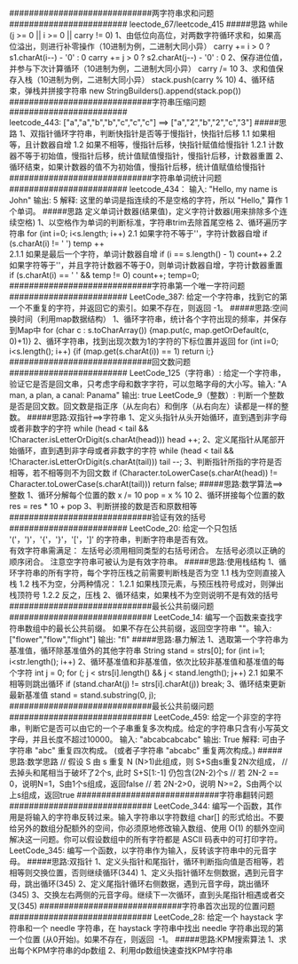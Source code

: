 #############################两字符串求和问题########################
leectode_67/leetcode_415
#####思路
while (j >= 0 || i >= 0 || carry != 0)
1、由低位向高位，对两数字符循环求和，如果高位溢出，则进行补零操作（10进制为例，二进制大同小异）
   carry += i > 0 ? s1.charAt(i--) - '0' : 0
   carry += j > 0 ? s2.charAt(j--) - '0' : 0
2、保存进位值，并参与下次计算循环（10进制为例，二进制大同小异）
    carry /= 10
3、求和值保存入栈（10进制为例，二进制大同小异）
    stack.push(carry % 10)
4、循环结束，弹栈并拼接字符串
    new StringBuilders().append(stack.pop())
#############################字符串压缩问题########################    
leetcode_443: ["a","a","b","b","c","c","c"] ==> ["a","2","b","2","c","3"]
#####思路
1、双指针循环字符串，判断快指针是否等于慢指针，快指针后移
    1.1 如果相等，且计数器自增
    1.2 如果不相等，慢指针后移，快指针赋值给慢指针
        1.2.1 计数器不等于初始值，慢指针后移，统计值赋值慢指针，慢指针后移，计数器重置
2、循环结束，如果计数器的值不为初始值，慢指针后移，统计值赋值给慢指针
#############################字符串单词统计问题######################## 
leetcode_434：  输入: "Hello, my name is John"   输出: 5  解释: 这里的单词是指连续的不是空格的字符，所以 "Hello," 算作 1 个单词。
#####思路
定义单词计数器(结果值)，定义字符计数器(用来排除多个连续空格)
1、以空格作为单词的判断标准，字符串trim去除首尾空格
2、循环遍历字符串
for (int i=0; i<s.length; i++)
    2.1 如果字符不等于''，字符计数器自增
    if (s.charAt(i) != ' ') temp ++    
        2.1.1 如果是最后一个字符，单词计数器自增
        if (i == s.length() - 1) count++
    2.2 如果字符等于''，并且字符计数器不等于0，则单词计数器自增，字符计数器重置
    if (s.charAt(i) == ' ' && temp != 0) count++; temp=0;
#############################字符串第一个唯一字符问题########################
LeetCode_387: 给定一个字符串，找到它的第一个不重复的字符，并返回它的索引。如果不存在，则返回 -1。
#####思路:空间换时间（利用map数据结构）
1、循环字符串，统计各个字符出现的频率，并保存到Map中
for (char c : s.toCharArray()) {map.put(c, map.getOrDefault(c, 0)+1)}
2、循环字符串，找到出现次数为1的字符的下标位置并返回
for (int i=0; i<s.length(); i++) {if (map.get(s.charAt(i)) == 1) return i;}
#############################回文数问题########################
LeetCode_125（字符串）: 给定一个字符串，验证它是否是回文串，只考虑字母和数字字符，可以忽略字母的大小写。输入: "A man, a plan, a canal: Panama" 输出: true
LeetCode_9（整数）: 判断一个整数是否是回文数。回文数是指正序（从左向右）和倒序（从右向左）读都是一样的整数。
#####思路:双指针==>字符串
1、定义头指针从头开始循环，直到遇到非字母或者非数字的字符
while (head < tail && !Character.isLetterOrDigit(s.charAt(head))) head ++;
2、定义尾指针从尾部开始循环，直到遇到非字母或者非数字的字符
while (head < tail && !Character.isLetterOrDigit(s.charAt(tail))) tail --;
3、判断指针所指的字符是否相等，若不相等则不为回文数
if (Character.toLowerCase(s.charAt(head)) != Character.toLowerCase(s.charAt(tail))) return false;
#####思路:数学算法==>整数
1、循环分解每个位置的数
    x /= 10
    pop = x % 10
2、循环拼接每个位置的数
    res = res * 10 + pop
3、判断拼接的数是否和原数相等
#############################验证有效的括号########################
LeetCode_20: 给定一个只包括 '('，')'，'{'，'}'，'['，']' 的字符串，判断字符串是否有效。       
有效字符串需满足：
左括号必须用相同类型的右括号闭合。
左括号必须以正确的顺序闭合。
注意空字符串可被认为是有效字符串。
#####思路:使用栈结构
1、循环字符串的所有字符，每个字符压栈之前需要判断栈是否为空
    1.1 栈为空则直接入栈
    1.2 栈不为空，分两种情况：
        1.2.1 如果栈顶元素，与预压栈符号成对，则弹出栈顶符号
        1.2.2 反之，压栈
2、循环结束，如果栈不为空则说明不是有效的括号
 #############################最长公共前缀问题#############################
 LeetCode_14: 编写一个函数来查找字符串数组中的最长公共前缀。 如果不存在公共前缀，返回空字符串 ""。输入: ["flower","flow","flight"]  输出: "fl"
#####思路:暴力解法
1、选取第一个字符串为基准值，循环除基准值外的其他字符串
String stand = strs[0];
for (int i=1; i<str.length(); i++)
2、循环基准值和非基准值，依次比较非基准值和基准值的每个字符
int j = 0;
for (; j < strs[i].length() && j < stand.length(); j++)
    2.1 如果不相等则跳出循环
    if (stand.charAt(j) != strs[i].charAt(j)) break;
3、循环结束更新最新基准值
stand = stand.substring(0, j);
#############################最长公共前缀问题#############################
LeetCode_459: 给定一个非空的字符串，判断它是否可以由它的一个子串重复多次构成。给定的字符串只含有小写英文字母，并且长度不超过10000。
输入: "abcabcabcabc"  输出: True  解释: 可由子字符串 "abc" 重复四次构成。 (或者子字符串 "abcabc" 重复两次构成。)
#####思路:数学思路
// 假设 S 由 s 重复 N (N>1)此组成，则 S+S由s重复2N次组成，
// 去掉头和尾相当于破坏了2个s, 此时 S+S[1:-1] 仍包含(2N-2)个s
// 若 2N-2 == 0，说明N=1，S由1个s组成，返回false
// 若 2N-2>0，说明 N>=2，S由两个以上s组成，返回true
#############################字符串翻转问题#############################
LeetCode_344: 编写一个函数，其作用是将输入的字符串反转过来。输入字符串以字符数组 char[] 的形式给出。不要给另外的数组分配额外的空间，你必须原地修改输入数组、使用 O(1) 的额外空间解决这一问题。你可以假设数组中的所有字符都是 ASCII 码表中的可打印字符。
LeetCode_345: 编写一个函数，以字符串作为输入，反转该字符串中的元音字母。
#####思路:双指针
1、定义头指针和尾指针，循环判断指向值是否相等，若相等则交换位置，否则继续循环(344)
1、定义头指针循环左侧数据，遇到元音字母，跳出循环(345)
2、定义尾指针循环右侧数据，遇到元音字母，跳出循环(345)
3、交换左右两侧的元音字母。继续下一次循环，直到头尾指针相遇或者交叉(345)
#############################字符串首次出现的位置问题#############################
LeetCode_28: 给定一个 haystack 字符串和一个 needle 字符串，在 haystack 字符串中找出 needle 字符串出现的第一个位置 (从0开始)。如果不存在，则返回  -1。
#####思路:KPM搜索算法
1、求出每个KPM字符串的dp数组
2、利用dp数组快速查找KPM字符串







